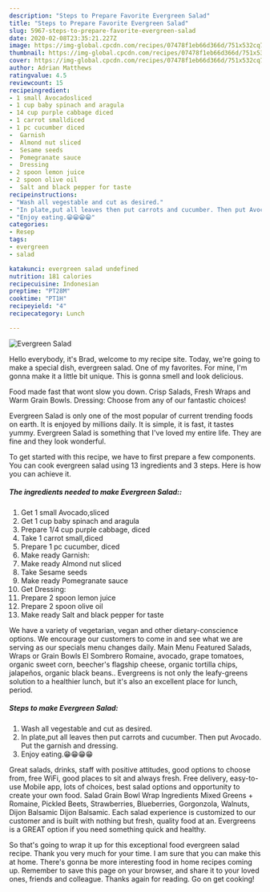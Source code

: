 ```yaml
---
description: "Steps to Prepare Favorite Evergreen Salad"
title: "Steps to Prepare Favorite Evergreen Salad"
slug: 5967-steps-to-prepare-favorite-evergreen-salad
date: 2020-02-08T23:35:21.227Z
image: https://img-global.cpcdn.com/recipes/07478f1eb66d366d/751x532cq70/evergreen-salad-recipe-main-photo.jpg
thumbnail: https://img-global.cpcdn.com/recipes/07478f1eb66d366d/751x532cq70/evergreen-salad-recipe-main-photo.jpg
cover: https://img-global.cpcdn.com/recipes/07478f1eb66d366d/751x532cq70/evergreen-salad-recipe-main-photo.jpg
author: Adrian Matthews
ratingvalue: 4.5
reviewcount: 15
recipeingredient:
- 1 small Avocadosliced
- 1 cup baby spinach and aragula
- 14 cup purple cabbage diced
- 1 carrot smalldiced
- 1 pc cucumber diced
-  Garnish
-  Almond nut sliced
-  Sesame seeds
-  Pomegranate sauce
-  Dressing
- 2 spoon lemon juice
- 2 spoon olive oil
-  Salt and black pepper for taste
recipeinstructions:
- "Wash all vegestable and cut as desired."
- "In plate,put all leaves then put carrots and cucumber. Then put Avocado. Put the garnish and dressing."
- "Enjoy eating.😁😁😁😁"
categories:
- Resep
tags:
- evergreen
- salad

katakunci: evergreen salad undefined
nutrition: 181 calories
recipecuisine: Indonesian
preptime: "PT28M"
cooktime: "PT1H"
recipeyield: "4"
recipecategory: Lunch

---
```



![Evergreen Salad](https://img-global.cpcdn.com/recipes/07478f1eb66d366d/751x532cq70/evergreen-salad-recipe-main-photo.jpg)

Hello everybody, it's Brad, welcome to my recipe site. Today, we're going to make a special dish, evergreen salad. One of my favorites. For mine, I'm gonna make it a little bit unique. This is gonna smell and look delicious.

Food made fast that wont slow you down. Crisp Salads, Fresh Wraps and Warm Grain Bowls. Dressing: Choose from any of our fantastic choices!

Evergreen Salad is only one of the most popular of current trending foods on earth. It is enjoyed by millions daily. It is simple, it is fast, it tastes yummy. Evergreen Salad is something that I've loved my entire life. They are fine and they look wonderful.


To get started with this recipe, we have to first prepare a few components. You can cook evergreen salad using 13 ingredients and 3 steps. Here is how you can achieve it.

##### The ingredients needed to make Evergreen Salad::

1. Get 1 small Avocado,sliced
1. Get 1 cup baby spinach and aragula
1. Prepare 1/4 cup purple cabbage, diced
1. Take 1 carrot small,diced
1. Prepare 1 pc cucumber, diced
1. Make ready  Garnish:
1. Make ready  Almond nut sliced
1. Take  Sesame seeds
1. Make ready  Pomegranate sauce
1. Get  Dressing:
1. Prepare 2 spoon lemon juice
1. Prepare 2 spoon olive oil
1. Make ready  Salt and black pepper for taste


We have a variety of vegetarian, vegan and other dietary-conscience options. We encourage our customers to come in and see what we are serving as our specials menu changes daily. Main Menu Featured Salads, Wraps or Grain Bowls El Sombrero Romaine, avocado, grape tomatoes, organic sweet corn, beecher&#39;s flagship cheese, organic tortilla chips, jalapeños, organic black beans.. Evergreens is not only the leafy-greens solution to a healthier lunch, but it&#39;s also an excellent place for lunch, period. 

##### Steps to make Evergreen Salad:

1. Wash all vegestable and cut as desired.
1. In plate,put all leaves then put carrots and cucumber. Then put Avocado. Put the garnish and dressing.
1. Enjoy eating.😁😁😁😁


Great salads, drinks, staff with positive attitudes, good options to choose from, free WiFi, good places to sit and always fresh. Free delivery, easy-to-use Mobile app, lots of choices, best salad options and opportunity to create your own food. Salad Grain Bowl Wrap Ingredients Mixed Greens + Romaine, Pickled Beets, Strawberries, Blueberries, Gorgonzola, Walnuts, Dijon Balsamic Dijon Balsamic. Each salad experience is customized to our customer and is built with nothing but fresh, quality food at an. Evergreens is a GREAT option if you need something quick and healthy. 

So that's going to wrap it up for this exceptional food evergreen salad recipe. Thank you very much for your time. I am sure that you can make this at home. There's gonna be more interesting food in home recipes coming up. Remember to save this page on your browser, and share it to your loved ones, friends and colleague. Thanks again for reading. Go on get cooking!

